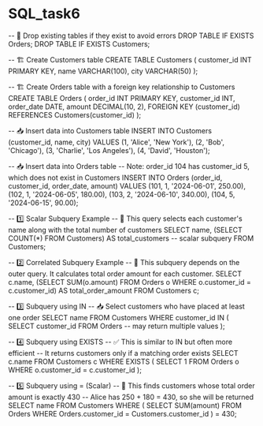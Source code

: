# SQL_task6


-- 🧹 Drop existing tables if they exist to avoid errors
DROP TABLE IF EXISTS Orders;
DROP TABLE IF EXISTS Customers;

-- 🏗️ Create Customers table
CREATE TABLE Customers (
    customer_id INT PRIMARY KEY,
    name VARCHAR(100),
    city VARCHAR(50)
);

-- 🏗️ Create Orders table with a foreign key relationship to Customers
CREATE TABLE Orders (
    order_id INT PRIMARY KEY,
    customer_id INT,
    order_date DATE,
    amount DECIMAL(10, 2),
    FOREIGN KEY (customer_id) REFERENCES Customers(customer_id)
);

-- 📥 Insert data into Customers table
INSERT INTO Customers (customer_id, name, city) VALUES
(1, 'Alice', 'New York'),
(2, 'Bob', 'Chicago'),
(3, 'Charlie', 'Los Angeles'),
(4, 'David', 'Houston');

-- 📥 Insert data into Orders table
-- Note: order_id 104 has customer_id 5, which does not exist in Customers
INSERT INTO Orders (order_id, customer_id, order_date, amount) VALUES
(101, 1, '2024-06-01', 250.00),
(102, 1, '2024-06-05', 180.00),
(103, 2, '2024-06-10', 340.00),
(104, 5, '2024-06-15', 90.00);

-- 1️⃣ Scalar Subquery Example
-- 🧠 This query selects each customer's name along with the total number of customers
SELECT 
    name,
    (SELECT COUNT(*) FROM Customers) AS total_customers  -- scalar subquery
FROM Customers;

-- 2️⃣ Correlated Subquery Example
-- 🔄 This subquery depends on the outer query. It calculates total order amount for each customer.
SELECT 
    c.name,
    (SELECT SUM(o.amount) 
     FROM Orders o 
     WHERE o.customer_id = c.customer_id) AS total_order_amount
FROM Customers c;

-- 3️⃣ Subquery using IN
-- 📥 Select customers who have placed at least one order
SELECT name
FROM Customers
WHERE customer_id IN (
    SELECT customer_id FROM Orders  -- may return multiple values
);

-- 4️⃣ Subquery using EXISTS
-- ✅ This is similar to IN but often more efficient
-- It returns customers only if a matching order exists
SELECT c.name
FROM Customers c
WHERE EXISTS (
    SELECT 1 
    FROM Orders o 
    WHERE o.customer_id = c.customer_id
);

-- 5️⃣ Subquery using = (Scalar)
-- 🎯 This finds customers whose total order amount is exactly 430
-- Alice has 250 + 180 = 430, so she will be returned
SELECT name
FROM Customers
WHERE (
    SELECT SUM(amount)
    FROM Orders
    WHERE Orders.customer_id = Customers.customer_id
) = 430;
